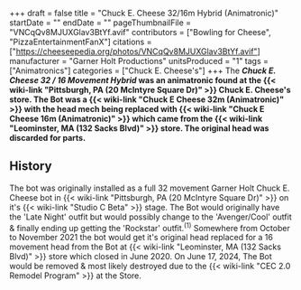 +++
draft = false
title = "Chuck E. Cheese 32/16m Hybrid (Animatronic)"
startDate = ""
endDate = ""
pageThumbnailFile = "VNCqQv8MJUXGlav3BtYf.avif"
contributors = ["Bowling for Cheese", "PizzaEntertainmentFanX"]
citations = ["https://cheeseepedia.org/photos/VNCqQv8MJUXGlav3BtYf.avif"]
manufacturer = "Garner Holt Productions"
unitsProduced = "1"
tags = ["Animatronics"]
categories = ["Chuck E. Cheese's"]
+++
The ***Chuck E. Cheese 32 / 16 Movement Hybrid* was an animatronic found at the {{< wiki-link "Pittsburgh, PA (20 McIntyre Square Dr)" >}} Chuck E. Cheese's store. The Bot was a {{< wiki-link "Chuck E Cheese 32m (Animatronic)" >}} with the head mech being replaced with {{< wiki-link "Chuck E Cheese 16m (Animatronic)" >}} which came from the {{< wiki-link "Leominster, MA (132 Sacks Blvd)" >}} store. The original head was discarded for parts.**

## History

The bot was originally installed as a full 32 movement Garner Holt Chuck E. Cheese bot in {{< wiki-link "Pittsburgh, PA (20 McIntyre Square Dr)" >}} on it's {{< wiki-link "Studio C Beta" >}} stage. The Bot would originally have the 'Late Night' outfit but would possibly change to the 'Avenger/Cool' outfit & finally ending up getting the 'Rockstar' outfit.<sup>(1)</sup> Somewhere from October to November 2021 the bot would get it's original head replaced for a 16 movement head from the Bot at {{< wiki-link "Leominster, MA (132 Sacks Blvd)" >}} store which closed in June 2020. On June 17, 2024, The Bot would be removed & most likely destroyed due to the {{< wiki-link "CEC 2.0 Remodel Program" >}} at the Store.
